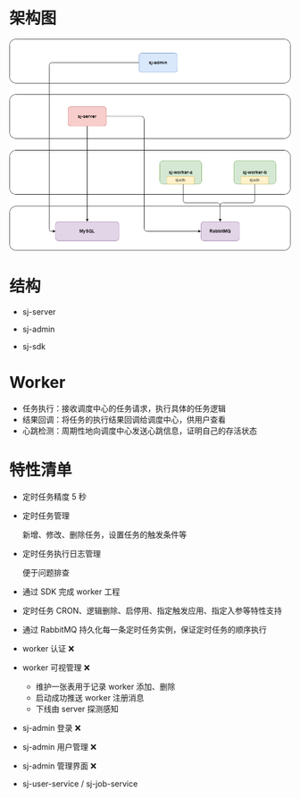 # 架构图

![](simple-job-architecture.png)

# 结构

- sj-server

- sj-admin

- sj-sdk

# Worker

- 任务执行：接收调度中心的任务请求，执行具体的任务逻辑
- 结果回调：将任务的执行结果回调给调度中心，供用户查看
- 心跳检测：周期性地向调度中心发送心跳信息，证明自己的存活状态

# 特性清单

- 定时任务精度 5 秒

- 定时任务管理

  新增、修改、删除任务，设置任务的触发条件等

- 定时任务执行日志管理

  便于问题排查

- 通过 SDK 完成 worker 工程

- 定时任务 CRON、逻辑删除、启停用、指定触发应用、指定入参等特性支持

- 通过 RabbitMQ 持久化每一条定时任务实例，保证定时任务的顺序执行

- worker 认证 ❌

- worker 可视管理 ❌

  - 维护一张表用于记录 worker 添加、删除
  - 启动成功推送 worker 注册消息
  - 下线由 server 探测感知

- sj-admin 登录 ❌

- sj-admin 用户管理 ❌

- sj-admin 管理界面 ❌

- sj-user-service / sj-job-service